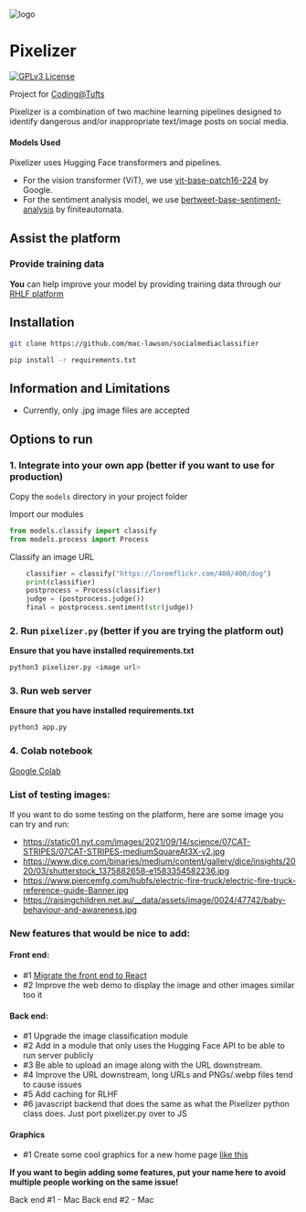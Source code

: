 ![logo](https://trello.com/1/cards/64b1933d3ff2014a00a6c681/attachments/64b1c53a01a31ec7db40f171/download/level.png)
# Pixelizer
[![GPLv3 License](https://img.shields.io/badge/License-GPL%20v3-yellow.svg)](https://opensource.org/licenses/)

Project for [Coding@Tufts](https://universitycollege.tufts.edu/high-school/programs/coding-academy)

Pixelizer is a combination of two machine learning pipelines designed to identify dangerous and/or inappropriate text/image posts on social media.
#### Models Used
Pixelizer uses Hugging Face transformers and pipelines. 
* For the vision transformer (ViT), we use [vit-base-patch16-224](https://huggingface.co/google/vit-base-patch16-224) by Google. 
* For the sentiment analysis model, we use [bertweet-base-sentiment-analysis](https://huggingface.co/finiteautomata/bertweet-base-sentiment-analysis?text=terror) by finiteautomata. 

## Assist the platform
### Provide training data
**You** can help improve your model by providing training data through our [RHLF platform](https://pixelizerrlhf.vercel.app/)
## Installation
```bash
git clone https://github.com/mac-lawson/socialmediaclassifier
```
```bash
pip install -r requirements.txt
```
## Information and Limitations
- Currently, only .jpg image files are accepted

## Options to run
### 1. Integrate into your own app (better if you want to use for production)
Copy the `models` directory in your project folder

Import our modules
```python
from models.classify import classify
from models.process import Process
```
Classify an image URL
```python
    classifier = classify("https://loremflickr.com/400/400/dog")
    print(classifier)
    postprocess = Process(classifier)
    judge = (postprocess.judge())
    final = postprocess.sentiment(str(judge))
```
### 2. Run `pixelizer.py` (better if you are trying the platform out)
**Ensure that you have installed requirements.txt**
```bash
python3 pixelizer.py <image url>
```

### 3. Run web server
**Ensure that you have installed requirements.txt**
```bash
python3 app.py
```

### 4. Colab notebook
[Google Colab](https://colab.research.google.com/drive/1U1pC4Pniv_Xr6ycC-ObIPrAsec4L0Yk-?usp=sharing)
### List of testing images:
If you want to do some testing on the platform, here are some image you can try and run:
- https://static01.nyt.com/images/2021/09/14/science/07CAT-STRIPES/07CAT-STRIPES-mediumSquareAt3X-v2.jpg
- https://www.dice.com/binaries/medium/content/gallery/dice/insights/2020/03/shutterstock_1375882658-e1583354582236.jpg
- https://www.piercemfg.com/hubfs/electric-fire-truck/electric-fire-truck-reference-guide-Banner.jpg
- https://raisingchildren.net.au/__data/assets/image/0024/47742/baby-behaviour-and-awareness.jpg

### New features that would be nice to add:
#### Front end:
- #1 [Migrate the front end to React](https://towardsdatascience.com/build-deploy-a-react-flask-app-47a89a5d17d9)
- #2 Improve the web demo to display the image and other images similar too it
#### Back end:
- #1 Upgrade the image classification module
- #2 Add in a module that only uses the Hugging Face API to be able to run server publicly
- #3 Be able to upload an image along with the URL downstream.
- #4 Improve the URL downstream, long URLs and PNGs/.webp files tend to cause issues
- #5 Add caching for RLHF
- #6 javascript backend that does the same as what the Pixelizer python class does. Just port pixelizer.py over to JS
#### Graphics
- #1 Create some cool graphics for a new home page [like this](https://dribbble.com/shots/11300497-Introducing-Storytale-Platform)

**If you want to begin adding some features, put your name here to avoid multiple people working on the same issue!**

Back end #1 - Mac
Back end #2 - Mac


